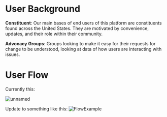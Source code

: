 # User Background

**Constituent**: Our main bases of end users of this platform are constituents found across the United States. They are motivated by convenience, updates, and their role within their community.  

**Advocacy Groups**: Groups looking to make it easy for their requests for change to be understood, looking at data of how users are interacting with issues.

# User Flow
Currently this:

![unnamed](https://user-images.githubusercontent.com/66452376/136096155-83851ed5-423d-4bc4-86b3-7b09608f21e4.png)

Update to something like this:
![FlowExample](https://user-images.githubusercontent.com/66452376/136095128-6cedddc1-e497-4995-8523-f2c0f785cf8d.png)
